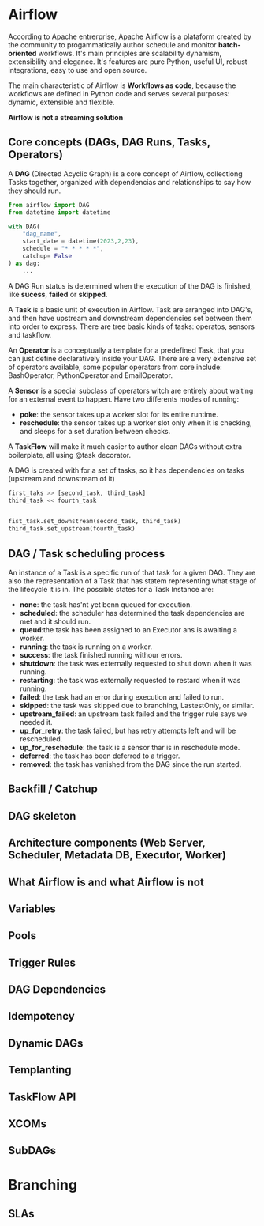 # Airflow

According to Apache entrerprise, Apache Airflow is a plataform created by the community to progammatically author schedule and monitor **batch-oriented** workflows. It's main principles are scalability dynamism, extensibility and elegance. It's features are pure Python, useful UI, robust integrations, easy to use and open source.

The main characteristic of Airflow is **Workflows as code**, because the workflows are defined in Python code and serves several purposes: dynamic, extensible and flexible.

**Airflow is not a streaming solution**

## Core concepts (DAGs, DAG Runs, Tasks, Operators)

A **DAG** (Directed Acyclic Graph) is a core concept of Airflow, collectiong Tasks together, organized with dependencias and relationships to say how they should run.

```python
from airflow import DAG
from datetime import datetime

with DAG(
    "dag_name",
    start_date = datetime(2023,2,23),
    schedule = "* * * * *",
    catchup= False
) as dag:
    ...
```

A DAG Run status is determined when the execution of the DAG is finished, like **sucess**, **failed** or **skipped**.

A **Task** is a basic unit of execution in Airflow. Task are arranged into DAG's, and then have upstream and downstream dependencies set between them into order to express. There are tree basic kinds of tasks: operatos, sensors and taskflow.

An **Operator** is a conceptually a template for a predefined Task, that you can just define declaratively inside your DAG. There are a very extensive set of operators available, some popular operators from core include: BashOperator, PythonOperator and EmailOperator.

A **Sensor** is a special subclass of operators witch are entirely about waiting for an external event to happen. Have two differents modes of running:

- **poke**: the sensor takes up a worker slot for its entire runtime.
- **reschedule**: the sensor takes up a worker slot only when it is checking, and sleeps for a set duration between checks.

A **TaskFlow** will make it much easier to author clean DAGs without extra boilerplate, all using @task decorator.

A DAG is created with for a set of tasks, so it has dependencies on tasks (upstream and downstream of it)

```python
first_taks >> [second_task, third_task]
third_task << fourth_task


fist_task.set_downstream(second_task, third_task)
third_task.set_upstream(fourth_task)
```

## DAG / Task scheduling process

An instance of a Task is a specific run of that task for a given DAG. They are also the representation of a Task that has statem representing what stage of the lifecycle it is in. The possible states for a Task Instance are:

- **none**: the task has'nt yet benn queued for execution.
- **scheduled**: the scheduler has determined the task dependencies are met and it should run.
- **queud**:the task has been assigned to an Executor ans is awaiting a worker.
- **running**: the task is running on a worker.
- **success**: the task finished running withour errors.
- **shutdown**: the task was externally requested to shut down when it was running.
- **restarting**: the task was externally requested to restard when it was running.
- **failed**: the task had an error during execution and failed to run.
- **skipped**: the task was skipped due to branching, LastestOnly, or similar.
- **upstream_failed**: an upstream task failed and the trigger rule says we needed it.
- **up_for_retry**: the task failed, but has retry attempts left and will be rescheduled.
- **up_for_reschedule**: the task is a sensor thar is in reschedule mode.
- **deferred**: the task has been deferred to a trigger.
- **removed**: the task has vanished from the DAG since the run started.

## Backfill / Catchup

## DAG skeleton

## Architecture components (Web Server, Scheduler, Metadata DB, Executor, Worker)



## What Airflow is and what Airflow is not




## Variables

## Pools

## Trigger Rules

## DAG Dependencies

## Idempotency

## Dynamic DAGs

## Templanting

## TaskFlow API

## XCOMs

## SubDAGs

# Branching

## SLAs